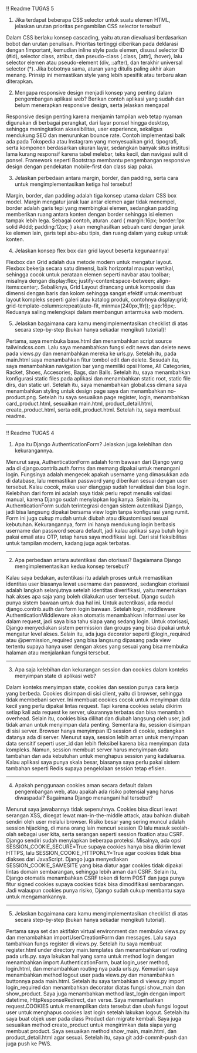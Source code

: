 !! Readme TUGAS 5
1. Jika terdapat beberapa CSS selector untuk suatu elemen HTML, jelaskan urutan prioritas pengambilan CSS selector tersebut!

Dalam CSS berlaku konsep cascading, yaitu aturan dievaluasi berdasarkan bobot dan urutan penulisan. Prioritas tertinggi diberikan pada deklarasi dengan !important, kemudian inline style pada elemen, disusul selector ID (#id), selector class, atribut, dan pseudo-class (.class, [attr], :hover), lalu selector elemen atau pseudo-element (div, ::after), dan terakhir universal selector (*). Jika bobotnya sama, aturan yang ditulis paling akhir akan menang. Prinsip ini memastikan style yang lebih spesifik atau terbaru akan diterapkan.

2. Mengapa responsive design menjadi konsep yang penting dalam pengembangan aplikasi web? Berikan contoh aplikasi yang sudah dan belum menerapkan responsive design, serta jelaskan mengapa!

Responsive design penting karena menjamin tampilan web tetap nyaman digunakan di berbagai perangkat, dari layar ponsel hingga desktop, sehingga meningkatkan aksesibilitas, user experience, sekaligus mendukung SEO dan menurunkan bounce rate. Contoh implementasi baik ada pada Tokopedia atau Instagram yang menyesuaikan grid, tipografi, serta komponen berdasarkan ukuran layar, sedangkan banyak situs institusi lama kurang responsif karena tabel melebar, teks kecil, dan navigasi sulit di ponsel. Framework seperti Bootstrap membantu pengembangan responsive design dengan pendekatan mobile-first dan class siap pakai.

3. Jelaskan perbedaan antara margin, border, dan padding, serta cara untuk mengimplementasikan ketiga hal tersebut!

Margin, border, dan padding adalah tiga konsep utama dalam CSS box model. Margin mengatur jarak luar antar elemen agar tidak menempel, border adalah garis tepi yang membingkai elemen, sedangkan padding memberikan ruang antara konten dengan border sehingga isi elemen tampak lebih lega. Sebagai contoh, aturan .card { margin:16px; border:1px solid #ddd; padding:12px; } akan menghasilkan sebuah card dengan jarak ke elemen lain, garis tepi abu-abu tipis, dan ruang dalam yang cukup untuk konten.

4. Jelaskan konsep flex box dan grid layout beserta kegunaannya!

Flexbox dan Grid adalah dua metode modern untuk mengatur layout. Flexbox bekerja secara satu dimensi, baik horizontal maupun vertikal, sehingga cocok untuk perataan elemen seperti navbar atau toolbar; misalnya dengan display:flex; justify-content:space-between; align-items:center;. Sebaliknya, Grid Layout dirancang untuk komposisi dua dimensi dengan baris dan kolom sehingga sangat efektif untuk membuat layout kompleks seperti galeri atau katalog produk, contohnya display:grid; grid-template-columns:repeat(auto-fit, minmax(240px,1fr)); gap:16px;. Keduanya saling melengkapi dalam membangun antarmuka web modern.

5. Jelaskan bagaimana cara kamu mengimplementasikan checklist di atas secara step-by-step (bukan hanya sekadar mengikuti tutorial)!

Pertama, saya membuka base.html dan menambahkan script source tailwindcss.com. Lalu saya menambahkan fungsi edit news dan delete news pada views.py dan menambahkan mereka ke urls.py. Setelah itu, pada main.html saya menambahkan fitur tombol edit dan delete. Sesudah itu, saya menambahkan navigation bar yang memiliki opsi Home, All Categories, Racket, Shoes, Accesories, Bags, dan Balls. Setelah itu, saya menambahkan konfigurasi static files pada aplikasi dan menambahkan static root, static file dirs, dan static url. Setelah itu, saya menambahkan global.css dimana saya menambahkan styling untuk design page saya dan menambahkan no-product.png. Setelah itu saya sesuaikan page register, login, menambahkan card_product.html, sesuaikan main.html, product_detail.html, create_product.html, serta edit_product.html. Setelah itu, saya membuat readme.

---
!! Readme TUGAS 4

1. Apa itu Django AuthenticationForm? Jelaskan juga kelebihan dan kekurangannya.

Menurut saya, AuthenticationForm adalah form bawaan dari Django yang ada di django.contrib.auth.forms dan memang dipakai untuk menangani login. Fungsinya adalah mengecek apakah username yang dimasukkan ada di database, lalu memastikan password yang diberikan sesuai dengan user tersebut. Kalau cocok, maka user dianggap sudah tervalidasi dan bisa login. Kelebihan dari form ini adalah saya tidak perlu repot menulis validasi manual, karena Django sudah menyiapkan logikanya. Selain itu, AuthenticationForm sudah terintegrasi dengan sistem autentikasi Django, jadi bisa langsung dipakai bersama view login tanpa konfigurasi yang rumit. Form ini juga cukup mudah untuk diubah atau dikustomisasi sesuai kebutuhan. Kekurangannya, form ini hanya mendukung login berbasis username dan password secara default, jadi kalau aplikasi saya butuh login pakai email atau OTP, tetap harus saya modifikasi lagi. Dari sisi fleksibilitas untuk tampilan modern, kadang juga agak terbatas.

---

2. Apa perbedaan antara autentikasi dan otorisasi? Bagaiamana Django mengimplementasikan kedua konsep tersebut?

Kalau saya bedakan, autentikasi itu adalah proses untuk memastikan identitas user biasanya lewat username dan password, sedangkan otorisasi adalah langkah selanjutnya setelah identitas diverifikasi, yaitu menentukan hak akses apa saja yang boleh dilakukan user tersebut. Django sudah punya sistem bawaan untuk dua hal ini. Untuk autentikasi, ada modul django.contrib.auth dan form login bawaan. Setelah login, middleware AuthenticationMiddleware akan otomatis menambahkan informasi user ke dalam request, jadi saya bisa tahu siapa yang sedang login. Untuk otorisasi, Django menyediakan sistem permission dan groups yang bisa dipakai untuk mengatur level akses. Selain itu, ada juga decorator seperti @login_required atau @permission_required yang bisa langsung dipasang pada view tertentu supaya hanya user dengan akses yang sesuai yang bisa membuka halaman atau menjalankan fungsi tersebut.

---

3. Apa saja kelebihan dan kekurangan session dan cookies dalam konteks menyimpan state di aplikasi web?

Dalam konteks menyimpan state, cookies dan session punya cara kerja yang berbeda. Cookies disimpan di sisi client, yaitu di browser, sehingga tidak membebani server. Ini membuat cookies cocok untuk menyimpan data kecil yang perlu dipakai lintas request. Tapi karena cookies selalu dikirim setiap kali ada request ke server, ukurannya terbatas dan bisa menambah overhead. Selain itu, cookies bisa dilihat dan diubah langsung oleh user, jadi tidak aman untuk menyimpan data penting. Sementara itu, session disimpan di sisi server. Browser hanya menyimpan ID session di cookie, sedangkan datanya ada di server. Menurut saya, session lebih aman untuk menyimpan data sensitif seperti user_id dan lebih fleksibel karena bisa menyimpan data kompleks. Namun, session membuat server harus menyimpan data tambahan dan ada kebutuhan untuk menghapus session yang kadaluarsa. Kalau aplikasi saya punya skala besar, biasanya saya perlu pakai sistem tambahan seperti Redis supaya pengelolaan session tetap efisien.

---

4. Apakah penggunaan cookies aman secara default dalam pengembangan web, atau apakah ada risiko potensial yang harus diwaspadai? Bagaimana Django menangani hal tersebut?

Menurut saya jawabannya tidak sepenuhnya. Cookies bisa dicuri lewat serangan XSS, dicegat lewat man-in-the-middle attack, atau bahkan diubah sendiri oleh user melalui browser. Risiko besar yang sering muncul adalah session hijacking, di mana orang lain mencuri session ID lalu masuk seolah-olah sebagai user kita, serta serangan seperti session fixation atau CSRF. Django sendiri sudah menyiapkan beberapa proteksi. Misalnya, ada opsi SESSION_COOKIE_SECURE=True supaya cookies hanya bisa dikirim lewat HTTPS, lalu SESSION_COOKIE_HTTPONLY=True agar cookies tidak bisa diakses dari JavaScript. Django juga menyediakan SESSION_COOKIE_SAMESITE yang bisa diatur agar cookies tidak dipakai lintas domain sembarangan, sehingga lebih aman dari CSRF. Selain itu, Django otomatis menambahkan CSRF token di form POST dan juga punya fitur signed cookies supaya cookies tidak bisa dimodifikasi sembarangan. Jadi walaupun cookies punya risiko, Django sudah cukup membantu saya untuk mengamankannya.

---

5. Jelaskan bagaimana cara kamu mengimplementasikan checklist di atas secara step-by-step (bukan hanya sekadar mengikuti tutorial).

Pertama saya set dan aktifakn virtual environment dan membuka views.py dan menambahkan importUserCreationForm dan messages. Lalu saya tambahkan fungs register di views.py. Setelah itu saya membuat register.html under directory main.templates dan menambahkan url routing pada urls.py. saya lakukan hal yang sama untuk method login dengan menambahkan import AuthenticationForm, buat login_user method, login.html, dan menambahkan routing nya pada urls.py. Kemudian saya menambahkan method logout user pada views.py dan menambahkan buttonnya pada main.html. Setelah itu saya tambahkan di views.py import login_required dan menambahkan decorator diatas fungsi show_main dan show_product. Saya juga menambahkan method last_login dengan import datetime, HttpResponseRedirect, dan verse. Saya memanfaatkan request.COOKIES untuk menampilkan data tersebut dan ubah fungsi logout user untuk menghapus cookies last login setelah lakukan logout. Setelah itu saya buat objek user pada class Product dan migrate kembali. Saya juga sesuaikan method create_product untuk mengirimkan data siapa yang membuat product. Saya sesuaikan method show_main, main.html, dan product_detail.html agar sesuai. Setelah itu, saya git add-commit-push dan juga push ke PWS.